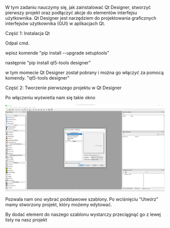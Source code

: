 W tym zadaniu nauczymy się, jak zainstalować Qt Designer, stworzyć pierwszy projekt oraz podłączyć akcje do elementów interfejsu użytkownika. Qt Designer jest narzędziem do projektowania graficznych interfejsów użytkownika (GUI) w aplikacjach Qt.

Część 1: Instalacja Qt

Odpal cmd.

wpisz komende "pip install --upgrade setuptools"

następnie "pip install  qt5-tools designer"

w tym momecie Qt Designer został pobrany i można go włączyć za pomocą komendy.
"qt5-tools designer"

Część 2: Tworzenie pierwszego projektu w Qt Designer

Po włączeniu wyświetla nam się takie okno

![okno1](md1.png)

Pozwala nam ono wybrać podstawowe szablony. Po wciśnięciu "Utwórz" mamy stworzony projekt,
który możemy edytować.


By dodać element do naszego szablonu wystarczy przeciągnąć go z lewej listy na nasz projekt



